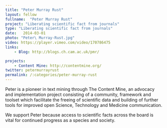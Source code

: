 ```yaml
---
title: "Peter Murray Rust"
layout: fellow
fullname:  "Peter Murray Rust"
project: "Liberating scientific fact from journals"
type: "Liberating scientific fact from journals"
date:   2014-03-01
photo: "Peter\ Murray-Rust.jpg"
video: https://player.vimeo.com/video/170786475
links:
    - Blog: http://blogs.ch.cam.ac.uk/pmr/

projects:
    - Content Mine: http://contentmine.org/
twitter: petermurrayrust
permalink: /:categories/peter-murray-rust
---
```


Peter is a pioneer in text mining through The Content Mine, an advocacy and implementation project consisting of a community, framework and toolset which facilitate the freeing of scientific data and building of further tools for improved open Science, Technology and Medicine communication.

We support Peter because access to scientific facts across the board is vital for continued progress as a species and society.
